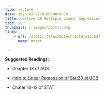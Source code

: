```yaml
---
type: lecture
date: 2025-03-27T8:00:00+8:00
title: Lecture 10 Multiple Linear Regression
tldr: SLP
thumbnail: /_images/pp/mlr.png
links: 
    - url: /static_files/Notes/lecture11.pdf
      name: notes

---
```

**Suggested Readings:**

- Chapter 13 of AOS

- [Intro to Linear Regression of Stat20 at UCB](https://stat20.berkeley.edu/fall-2024/2-summarizing-data/06-multiple-linear-regression/notes.html)

- Chater 10-12 of STAT